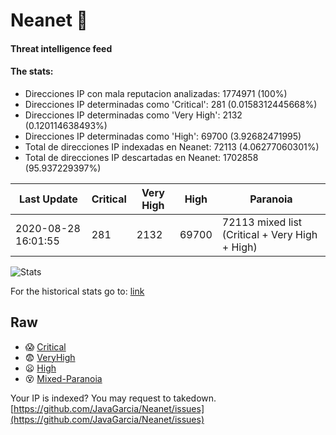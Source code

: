 # Neanet :hocho:
#### Threat intelligence feed
#### The stats:

- Direcciones IP con mala reputacion analizadas: 1774971 (100%)
- Direcciones IP determinadas como 'Critical':  281 (0.0158312445668%)
- Direcciones IP determinadas como 'Very High':  2132 (0.120114638493%)
- Direcciones IP determinadas como 'High':  69700 (3.92682471995)
- Total de direcciones IP indexadas en Neanet:  72113 (4.06277060301%)
- Total de direcciones IP descartadas en Neanet:  1702858 (95.937229397%)

| Last Update | Critical | Very High | High | Paranoia |
| --- | --- | --- | --- | --- |
| 2020-08-28 16:01:55 | 281 | 2132 | 69700 | 72113 mixed list (Critical + Very High + High)|

![Stats](https://docs.google.com/spreadsheets/d/e/2PACX-1vSnaNMIXVabIpDJjufMlzH7poXnshF3mgd8Is1g9ytUEzVsP5my4Trn8f-xkoLLQ38xpL3HtmUexLo6/pubchart?oid=501124687&format=image)

For the historical stats go to: [link](/stats.csv)
## Raw
- :scream: [Critical](https://raw.githubusercontent.com/JavaGarcia/Neanet/master/blacklists/neanet_critical.txt)
- :fearful: [VeryHigh](https://raw.githubusercontent.com/JavaGarcia/Neanet/master/blacklists/neanet_veryHigh.txtt)
- :frowning: [High](https://raw.githubusercontent.com/JavaGarcia/Neanet/master/blacklists/neanet_high.txt)
- :dizzy_face: [Mixed-Paranoia](https://raw.githubusercontent.com/JavaGarcia/Neanet/master/blacklists/neanet_all.txt)


Your IP is indexed? You may request to takedown. [https://github.com/JavaGarcia/Neanet/issues](https://github.com/JavaGarcia/Neanet/issues)






























































































































































































































































































































































































































































































































